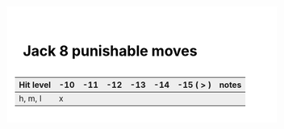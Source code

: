 <style>
    .punish-grid { background-color: #fff; color: #000; padding: 1rem; width: 100%; }
    .punish-grid h1 { color: #000; padding: 1rem; }
    .punish-grid tr:nth-child(odd) { background-color: #EEE; }
    .punish-grid tr:nth-child(even) { background-color: #DDD; }
</style>

<div class="punish-grid">
<h1>Jack 8 punishable moves</h1>

| Hit level | -10 | -11 | -12 | -13 | -14 | -15 ( > ) | notes |
| --------- | --- | --- | --- | --- | --- | --------- | ----- |
| h, m, l   | x   |     |     |     |     |           |       |

</div>
